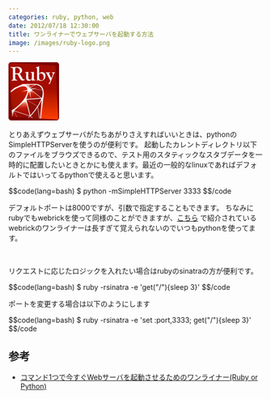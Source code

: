 ```yaml
---
categories: ruby, python, web
date: 2012/07/18 12:30:00
title: ワンライナーでウェブサーバを起動する方法
image: /images/ruby-logo.png
---
```


![ruby](/images/ruby-logo.png)

とりあえずウェブサーバがたちあがりさえすればいいときは、pythonのSimpleHTTPServerを使うのが便利です。
起動したカレントディレクトリ以下のファイルをブラウズできるので、テスト用のスタティックなスタブデータを一時的に配置したいときとかにも使えます。最近の一般的なlinuxであればデフォルトではいってるpythonで使えると思います。

$$code(lang=bash)
$ python -mSimpleHTTPServer 3333
$$/code

デフォルトポートは8000ですが、引数で指定することもできます。
ちなみにrubyでもwebrickを使って同様のことができますが、[こちら](http://d.hatena.ne.jp/rx7/20090812/p1) で紹介されているwebrickのワンライナーは長すぎて覚えられないのでいつもpythonを使ってます。

<br>

リクエストに応じたロジックを入れたい場合はrubyのsinatraの方が便利です。

$$code(lang=bash)
$ ruby -rsinatra -e 'get("/"){sleep 3}'
$$/code

ポートを変更する場合は以下のようにします

$$code(lang=bash)
$ ruby -rsinatra -e 'set :port,3333; get("/"){sleep 3}'
$$/code



## 参考

* [コマンド1つで今すぐWebサーバを起動させるためのワンライナー(Ruby or Python)](http://d.hatena.ne.jp/rx7/20090812/p1)
